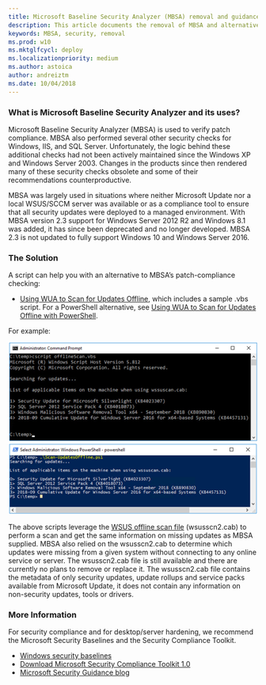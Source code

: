 ```yaml
---
title: Microsoft Baseline Security Analyzer (MBSA) removal and guidance on alternative solutions
description: This article documents the removal of MBSA and alternative solutions
keywords: MBSA, security, removal
ms.prod: w10
ms.mktglfcycl: deploy
ms.localizationpriority: medium
ms.author: astoica
author: andreiztm
ms.date: 10/04/2018
---
```

 
### What is Microsoft Baseline Security Analyzer and its uses?
 
Microsoft Baseline Security Analyzer (MBSA) is used to verify patch compliance. MBSA also performed several other security checks for Windows, IIS, and SQL Server. Unfortunately, the logic behind these additional checks had not been actively maintained since the Windows XP and Windows Server 2003. Changes in the products since then rendered many of these security checks obsolete and some of their recommendations counterproductive. 
 
MBSA was largely used in situations where neither Microsoft Update nor a local WSUS/SCCM server was available or as a compliance tool to ensure that all security updates were deployed to a managed environment. With MBSA version 2.3 support for Windows Server 2012 R2 and Windows 8.1 was added, it has since been deprecated and no longer developed. MBSA 2.3 is not updated to fully support Windows 10 and Windows Server 2016.
 
### The Solution 
A script can help you with an alternative to MBSA’s patch-compliance checking:
 
- [Using WUA to Scan for Updates Offline](https://docs.microsoft.com/en-us/previous-versions/windows/desktop/aa387290(v=vs.85)), which includes a sample .vbs script. 
For a PowerShell alternative, see [Using WUA to Scan for Updates Offline with PowerShell](https://gallery.technet.microsoft.com/Using-WUA-to-Scan-for-f7e5e0be).
 
For example:
 
[![VBS script](images/vbs-example.png)](https://docs.microsoft.com/en-us/previous-versions/windows/desktop/aa387290(v=vs.85)) 
[![PowerShell script](images/powershell-example.png)](https://gallery.technet.microsoft.com/Using-WUA-to-Scan-for-f7e5e0be) 
  
The above scripts leverage the [WSUS offline scan file](https://support.microsoft.com/en-us/help/927745/detailed-information-for-developers-who-use-the-windows-update-offline) (wsusscn2.cab) to perform a scan and get the same information on missing updates as MBSA supplied. MBSA also relied on the wsusscn2.cab to determine which updates were missing from a given system without connecting to any online service or server. The wsusscn2.cab file is still available and there are currently no plans to remove or replace it.
The wsusscn2.cab file contains the metadata of only security updates, update rollups and service packs available from Microsoft Update, it does not contain any information on non-security updates, tools or drivers.
 
### More Information  
For security compliance and for desktop/server hardening, we recommend the Microsoft Security Baselines and the Security Compliance Toolkit.
- [Windows security baselines](https://docs.microsoft.com/en-us/windows/device-security/windows-security-baselines) 
- [Download Microsoft Security Compliance Toolkit 1.0 ](https://www.microsoft.com/download/details.aspx?id=55319) 
- [Microsoft Security Guidance blog 
](https://blogs.technet.microsoft.com/secguide/)  
